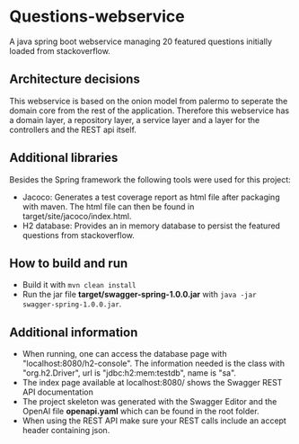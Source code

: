# Questions-webservice
A java spring boot webservice managing 20 featured questions initially loaded from stackoverflow.

## Architecture decisions
This webservice is based on the onion model from palermo to seperate the domain core from the rest of the application.
Therefore this webservice has a domain layer, a repository layer, a service layer and a layer for the controllers and the REST api itself.

## Additional libraries
Besides the Spring framework the following tools were used for this project:
* Jacoco: Generates a test coverage report as html file after packaging with maven. The html file can then be found in target/site/jacoco/index.html.
* H2 database: Provides an in memory database to persist the featured questions from stackoverflow.

## How to build and run
* Build it with `mvn clean install`
* Run the jar file **target/swagger-spring-1.0.0.jar** with `java -jar swagger-spring-1.0.0.jar`.

## Additional information
* When running, one can access the database page with "localhost:8080/h2-console". The information needed is the class with "org.h2.Driver", url is "jdbc:h2:mem:testdb", name is "sa".
* The index page available at localhost:8080/ shows the Swagger REST API documentation
* The project skeleton was generated with the Swagger Editor and the OpenAI file **openapi.yaml** which can be found in the root folder.
* When using the REST API make sure your REST calls include an accept header containing json.



